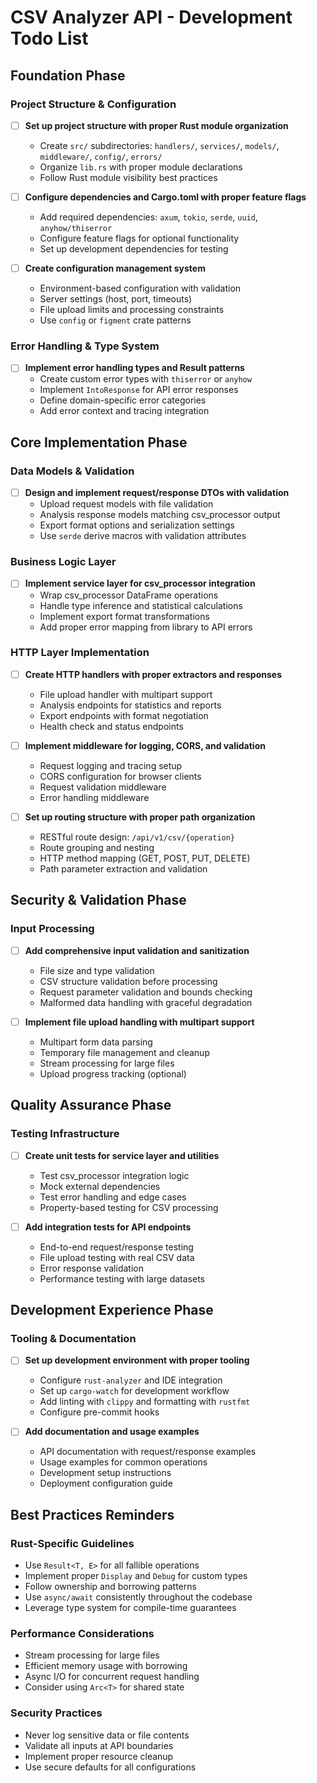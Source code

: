 # CSV Analyzer API - Development Todo List

## Foundation Phase

### Project Structure & Configuration

- [ ] **Set up project structure with proper Rust module organization**
  - Create `src/` subdirectories: `handlers/`, `services/`, `models/`, `middleware/`, `config/`, `errors/`
  - Organize `lib.rs` with proper module declarations
  - Follow Rust module visibility best practices

- [ ] **Configure dependencies and Cargo.toml with proper feature flags**
  - Add required dependencies: `axum`, `tokio`, `serde`, `uuid`, `anyhow/thiserror`
  - Configure feature flags for optional functionality
  - Set up development dependencies for testing

- [ ] **Create configuration management system**
  - Environment-based configuration with validation
  - Server settings (host, port, timeouts)
  - File upload limits and processing constraints
  - Use `config` or `figment` crate patterns

### Error Handling & Type System

- [ ] **Implement error handling types and Result patterns**
  - Create custom error types with `thiserror` or `anyhow`
  - Implement `IntoResponse` for API error responses
  - Define domain-specific error categories
  - Add error context and tracing integration

## Core Implementation Phase

### Data Models & Validation

- [ ] **Design and implement request/response DTOs with validation**
  - Upload request models with file validation
  - Analysis response models matching csv_processor output
  - Export format options and serialization settings
  - Use `serde` derive macros with validation attributes

### Business Logic Layer

- [ ] **Implement service layer for csv_processor integration**
  - Wrap csv_processor DataFrame operations
  - Handle type inference and statistical calculations
  - Implement export format transformations
  - Add proper error mapping from library to API errors

### HTTP Layer Implementation

- [ ] **Create HTTP handlers with proper extractors and responses**
  - File upload handler with multipart support
  - Analysis endpoints for statistics and reports
  - Export endpoints with format negotiation
  - Health check and status endpoints

- [ ] **Implement middleware for logging, CORS, and validation**
  - Request logging and tracing setup
  - CORS configuration for browser clients
  - Request validation middleware
  - Error handling middleware

- [ ] **Set up routing structure with proper path organization**
  - RESTful route design: `/api/v1/csv/{operation}`
  - Route grouping and nesting
  - HTTP method mapping (GET, POST, PUT, DELETE)
  - Path parameter extraction and validation

## Security & Validation Phase

### Input Processing

- [ ] **Add comprehensive input validation and sanitization**
  - File size and type validation
  - CSV structure validation before processing
  - Request parameter validation and bounds checking
  - Malformed data handling with graceful degradation

- [ ] **Implement file upload handling with multipart support**
  - Multipart form data parsing
  - Temporary file management and cleanup
  - Stream processing for large files
  - Upload progress tracking (optional)

## Quality Assurance Phase

### Testing Infrastructure

- [ ] **Create unit tests for service layer and utilities**
  - Test csv_processor integration logic
  - Mock external dependencies
  - Test error handling and edge cases
  - Property-based testing for CSV processing

- [ ] **Add integration tests for API endpoints**
  - End-to-end request/response testing
  - File upload testing with real CSV data
  - Error response validation
  - Performance testing with large datasets

## Development Experience Phase

### Tooling & Documentation

- [ ] **Set up development environment with proper tooling**
  - Configure `rust-analyzer` and IDE integration
  - Set up `cargo-watch` for development workflow
  - Add linting with `clippy` and formatting with `rustfmt`
  - Configure pre-commit hooks

- [ ] **Add documentation and usage examples**
  - API documentation with request/response examples
  - Usage examples for common operations
  - Development setup instructions
  - Deployment configuration guide

## Best Practices Reminders

### Rust-Specific Guidelines

- Use `Result<T, E>` for all fallible operations
- Implement proper `Display` and `Debug` for custom types
- Follow ownership and borrowing patterns
- Use `async/await` consistently throughout the codebase
- Leverage type system for compile-time guarantees

### Performance Considerations

- Stream processing for large files
- Efficient memory usage with borrowing
- Async I/O for concurrent request handling
- Consider using `Arc<T>` for shared state

### Security Practices

- Never log sensitive data or file contents
- Validate all inputs at API boundaries
- Implement proper resource cleanup
- Use secure defaults for all configurations

